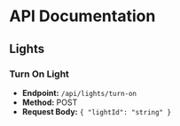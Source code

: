# API Documentation

## Lights

### Turn On Light
- **Endpoint:** `/api/lights/turn-on`
- **Method:** POST
- **Request Body:** `{ "lightId": "string" }`
